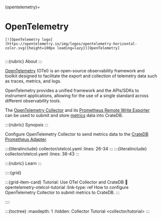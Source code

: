 (opentelemetry)=
# OpenTelemetry

```{div} .float-right
[![OpenTelemetry logo](https://opentelemetry.io/img/logos/opentelemetry-horizontal-color.svg){height=100px loading=lazy}][OpenTelemetry]
```
```{div} .clearfix
```

:::{rubric} About
:::

[OpenTelemetry] (OTel) is an open-source observability framework and toolkit
designed to facilitate the export and collection of telemetry data such as
traces, metrics, and logs.

OpenTelemetry provides a unified framework and the APIs/SDKs to instrument
applications, allowing for the use of a single standard across different
observability tools.

The [OpenTelemetry Collector] and its [Prometheus Remote Write Exporter] can
be used to submit and store [metrics] data into CrateDB.

:::{rubric} Synopsis
:::

Configure OpenTelemetry Collector to send metrics data to the [CrateDB Prometheus Adapter].

:::{literalinclude} collector/otelcol.yaml
:lines: 26-34
:::
:::{literalinclude} collector/otelcol.yaml
:lines: 38-43
:::


:::{rubric} Learn
:::

::::{grid}

:::{grid-item-card} Tutorial: Use OTel Collector and CrateDB
:link: opentelemetry-otelcol-tutorial
:link-type: ref
How to configure OpenTelemetry Collector to submit metrics to CrateDB.
:::

::::


:::{toctree}
:maxdepth: 1
:hidden:
Collector Tutorial <collector/tutorial>
:::


[CrateDB Prometheus Adapter]: https://github.com/crate/cratedb-prometheus-adapter
[logs]: https://opentelemetry.io/docs/concepts/signals/logs/
[metrics]: https://opentelemetry.io/docs/concepts/signals/metrics/
[OpenTelemetry]: https://opentelemetry.io/docs/what-is-opentelemetry/
[OpenTelemetry Collector]: https://opentelemetry.io/docs/collector/
[Prometheus Remote Write Exporter]: https://github.com/open-telemetry/opentelemetry-collector-contrib/tree/main/exporter/prometheusremotewriteexporter
[traces]: https://opentelemetry.io/docs/concepts/signals/traces/
